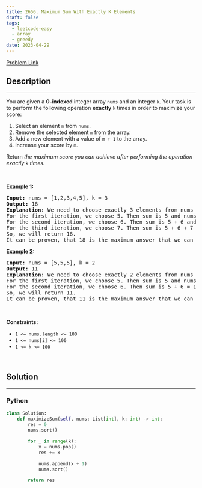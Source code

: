 ```yaml
---
title: 2656. Maximum Sum With Exactly K Elements 
draft: false
tags: 
  - leetcode-easy
  - array
  - greedy
date: 2023-04-29
---
```


[Problem Link](https://leetcode.com/problems/maximum-sum-with-exactly-k-elements/)

## Description

---
<p>You are given a <strong>0-indexed</strong> integer array <code>nums</code> and an integer <code>k</code>. Your task is to perform the following operation <strong>exactly</strong> <code>k</code> times in order to maximize your score:</p>

<ol>
	<li>Select an element <code>m</code> from <code>nums</code>.</li>
	<li>Remove the selected element <code>m</code> from the array.</li>
	<li>Add a new element with a value of <code>m + 1</code> to the array.</li>
	<li>Increase your score by <code>m</code>.</li>
</ol>

<p>Return <em>the maximum score you can achieve after performing the operation exactly</em> <code>k</code> <em>times.</em></p>

<p>&nbsp;</p>
<p><strong class="example">Example 1:</strong></p>

<pre>
<strong>Input:</strong> nums = [1,2,3,4,5], k = 3
<strong>Output:</strong> 18
<strong>Explanation:</strong> We need to choose exactly 3 elements from nums to maximize the sum.
For the first iteration, we choose 5. Then sum is 5 and nums = [1,2,3,4,6]
For the second iteration, we choose 6. Then sum is 5 + 6 and nums = [1,2,3,4,7]
For the third iteration, we choose 7. Then sum is 5 + 6 + 7 = 18 and nums = [1,2,3,4,8]
So, we will return 18.
It can be proven, that 18 is the maximum answer that we can achieve.
</pre>

<p><strong class="example">Example 2:</strong></p>

<pre>
<strong>Input:</strong> nums = [5,5,5], k = 2
<strong>Output:</strong> 11
<strong>Explanation:</strong> We need to choose exactly 2 elements from nums to maximize the sum.
For the first iteration, we choose 5. Then sum is 5 and nums = [5,5,6]
For the second iteration, we choose 6. Then sum is 5 + 6 = 11 and nums = [5,5,7]
So, we will return 11.
It can be proven, that 11 is the maximum answer that we can achieve.
</pre>

<p>&nbsp;</p>
<p><strong>Constraints:</strong></p>

<ul>
	<li><code>1 &lt;= nums.length &lt;= 100</code></li>
	<li><code>1 &lt;= nums[i] &lt;= 100</code></li>
	<li><code>1 &lt;= k &lt;= 100</code></li>
</ul>

<p>&nbsp;</p>
<style type="text/css">.spoilerbutton {display:block; border:dashed; padding: 0px 0px; margin:10px 0px; font-size:150%; font-weight: bold; color:#000000; background-color:cyan; outline:0; 
}
.spoiler {overflow:hidden;}
.spoiler > div {-webkit-transition: all 0s ease;-moz-transition: margin 0s ease;-o-transition: all 0s ease;transition: margin 0s ease;}
.spoilerbutton[value="Show Message"] + .spoiler > div {margin-top:-500%;}
.spoilerbutton[value="Hide Message"] + .spoiler {padding:5px;}
</style>


## Solution

---
### Python
``` py title='maximum-sum-with-exactly-k-elements'
class Solution:
    def maximizeSum(self, nums: List[int], k: int) -> int:
        res = 0
        nums.sort()
        
        for _ in range(k):
            x = nums.pop()
            res += x
            
            nums.append(x + 1)
            nums.sort()
            
        return res
```

